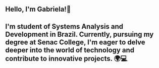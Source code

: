 
<h2> Hello,  I'm Gabriela!👋 <h2/>
I'm student of Systems Analysis and Development in Brazil. Currently, pursuing my degree at Senac College, I'm eager to delve deeper into the world of technology and contribute to innovative projects. 🌍💻
<!---
gabrielamaiia01/gabrielamaiia01 is a ✨ special ✨ repository because its `README.md` (this file) appears on your GitHub profile.
You can click the Preview link to take a look at your changes.
--->

